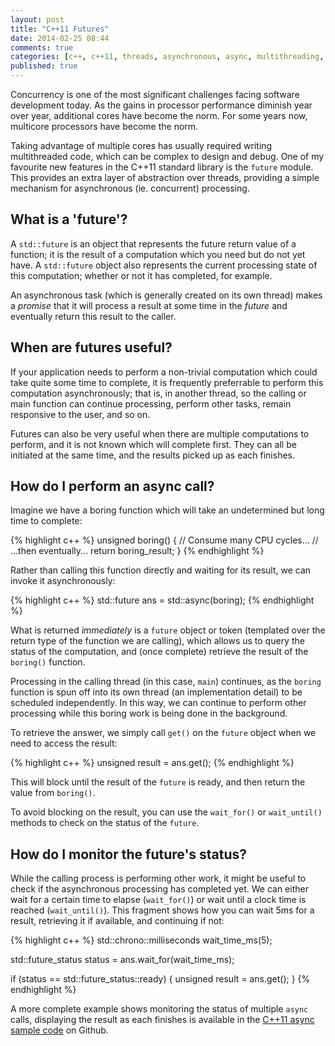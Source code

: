 ```yaml
---
layout: post
title: "C++11 Futures"
date: 2014-02-25 08:44
comments: true
categories: [c++, c++11, threads, asynchronous, async, multithreading, futures]
published: true
---
```


Concurrency is one of the most significant challenges facing software
development today.  As the gains in processor performance diminish year over
year, additional cores have become the norm.  For some years now, multicore
processors have become the norm.

Taking advantage of multiple cores has usually required writing multithreaded
code, which can be complex to design and debug.  One of my favourite new
features in the C++11 standard library is the `future` module.  This provides
an extra layer of abstraction over threads, providing a simple mechanism
for asynchronous (ie. concurrent) processing.

## What is a 'future'?

A `std::future` is an object that represents the future return value of a
function; it is the result of a computation which you need but do not yet have.
A `std::future` object also represents the current processing state of this
computation; whether or not it has completed, for example.

An asynchronous task (which is generally created on its own thread) makes a
*promise* that it will process a result at some time in the *future* and
eventually return this result to the caller.

## When are futures useful?

If your application needs to perform a non-trivial computation which could take
quite some time to complete, it is frequently preferrable to perform this
computation asynchronously; that is, in another thread, so the calling or main
function can continue processing, perform other tasks, remain responsive to the
user, and so on.

Futures can also be very useful when there are multiple computations to perform,
and it is not known which will complete first.  They can all be initiated at the
same time, and the results picked up as each finishes.

## How do I perform an async call?

Imagine we have a boring function which will take an undetermined but long time
to complete:

{% highlight c++ %}
unsigned boring()
{
    // Consume many CPU cycles...
    // ...then eventually...
    return boring_result;
}
{% endhighlight %}

Rather than calling this function directly and waiting for its result, we can
invoke it asynchronously:

{% highlight c++ %}
std::future<unsigned> ans = std::async(boring);
{% endhighlight %}

What is returned *immediately* is a `future` object or token (templated over the
return type of the function we are calling), which allows us to query the status
of the computation, and (once complete) retrieve the result of the `boring()`
function.

Processing in the calling thread (in this case, `main`) continues, as the
`boring` function is spun off into its own thread (an implementation detail) to
be scheduled independently.  In this way, we can continue to perform other
processing while this boring work is being done in the background.

To retrieve the answer, we simply call `get()` on the `future` object when we
need to access the result:

{% highlight c++ %}
unsigned result = ans.get();
{% endhighlight %}

This will block until the result of the `future` is ready, and then return
the value from `boring()`.

To avoid blocking on the result, you can use the `wait_for()` or `wait_until()`
methods to check on the status of the `future`.

## How do I monitor the future's status?

While the calling process is performing other work, it might be useful to check
if the asynchronous processing has completed yet.  We can either wait for
a certain time to elapse (`wait_for()`) or wait until a clock time is reached
(`wait_until()`).  This fragment shows how you can wait 5ms for a result,
retrieving it if available, and continuing if not:

{% highlight c++ %}
std::chrono::milliseconds wait_time_ms(5);

std::future_status status = ans.wait_for(wait_time_ms);

if (status == std::future_status::ready)
{
    unsigned result = ans.get();
}
{% endhighlight %}

A more complete example shows monitoring the status of multiple `async` calls,
displaying the result as each finishes is available in the
[C++11 async sample code](https://github.com/gavinb/cplusplus11/tree/master/future/)
on Github.
